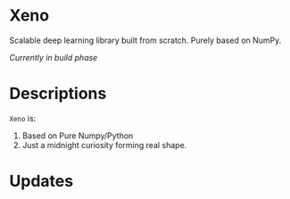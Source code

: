 # Xeno

Scalable deep learning library built from scratch. Purely based on NumPy.

*Currently in build phase*

Descriptions
============

``Xeno`` is:

1. Based on Pure Numpy/Python
2. Just a midnight curiosity forming real shape.

Updates
============

